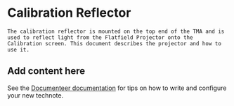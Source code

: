# Calibration Reflector

```{abstract}
The calibration reflector is mounted on the top end of the TMA and is used to reflect light from the Flatfield Projector onto the Calibration screen. This document describes the projector and how to use it.
```

## Add content here

See the [Documenteer documentation](https://documenteer.lsst.io/technotes/index.html) for tips on how to write and configure your new technote.
